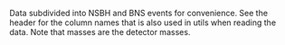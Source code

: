 Data subdivided into NSBH and BNS events for convenience. See the header for the column names that is also used in utils when reading the data. Note that masses are the detector masses.
